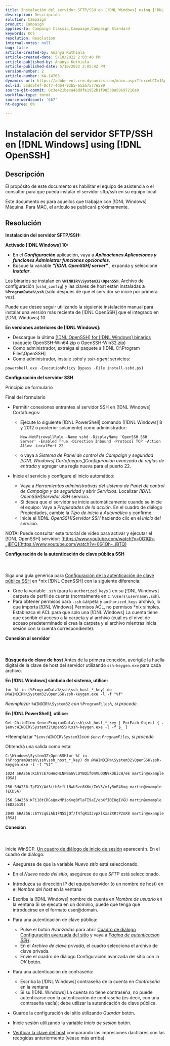 ```yaml
---
title: Instalación del servidor SFTP/SSH en [!DNL Windows] using [!DNL OpenSSH]
description: Descripción
solution: Campaign
product: Campaign
applies-to: Campaign Classic,Campaign,Campaign Standard
keywords: KCS
resolution: Resolution
internal-notes: null
bug: false
article-created-by: Ananya Kuthiala
article-created-date: 5/10/2022 2:03:40 PM
article-published-by: Ananya Kuthiala
article-published-date: 5/10/2022 2:05:42 PM
version-number: 2
article-number: KA-14765
dynamics-url: https://adobe-ent.crm.dynamics.com/main.aspx?forceUCI=1&pagetype=entityrecord&etn=knowledgearticle&id=f3e81ffc-69d0-ec11-a7b5-0022480a8e40
exl-id: 55dd5fef-0cf7-4db4-92b5-65aa7577e589
source-git-commit: 0c3e421beca46d9fe1952b1f98538a50697216a0
workflow-type: tm+mt
source-wordcount: '667'
ht-degree: 0%

---
```


# Instalación del servidor SFTP/SSH en [!DNL Windows] using [!DNL OpenSSH]

## Descripción


El propósito de este documento es habilitar el equipo de asistencia o el consultor para que pueda instalar el servidor sftp/ssh en su equipo local.

Este documento es para aquellos que trabajan con [!DNL Windows] Máquina. Para MAC, el artículo se publicará próximamente.


## Resolución


<b>Instalación del servidor SFTP/SSH:</b>

<b>Activado [!DNL Windows] 10:</b>

- En el <b>*Configuración</b>* aplicación, vaya a <b>*Aplicaciones Aplicaciones y funciones Administrar funciones opcionales</b>*.
- Busque la variable <b>*&quot;[!DNL OpenSSH] server&quot;</b>* , expanda y seleccione <b>*Instalar</b>*.


Los binarios se instalan en <b>`%WINDIR%\System32\OpenSSH`</b>. Archivo de configuración (`sshd_config`) y las claves de host están instaladas <b>a `%ProgramData%\ssh`</b> (solo después de que el servidor se inicie por primera vez).

Puede que desee seguir utilizando la siguiente instalación manual para instalar una versión más reciente de [!DNL OpenSSH] que el integrado en [!DNL Windows] 10.

<b>En versiones anteriores de [!DNL Windows]:</b>

- Descargue la última [[!DNL OpenSSH] for [!DNL Windows] binarios](https://github.com/PowerShell/Win32-OpenSSH/releases "https://github.com/PowerShell/Win32-OpenSSH/releases") (paquete OpenSSH-Win64.zip o OpenSSH-Win32.zip)
- Como administrador, extraiga el paquete a [!DNL C:\Program Files\OpenSSH]
- Como administrador, instale *sshd* y *ssh-agent* servicios:


`powershell.exe -ExecutionPolicy Bypass -File install-sshd.ps1`



<b>Configuración del servidor SSH</b>

Principio de formulario

Final del formulario

- Permitir conexiones entrantes al servidor SSH en [!DNL Windows] Cortafuegos:

   - Ejecute lo siguiente [!DNL PowerShell] comando ([!DNL Windows] 8 y 2012 o posterior solamente) como administrador:

      `New-NetFirewallRule -Name sshd -DisplayName 'OpenSSH SSH Server' -Enabled True -Direction Inbound -Protocol TCP -Action Allow -LocalPort 22`

   - o vaya a *Sistema de Panel de control de Campaign y seguridad  [!DNL Windows] Cortafuegos*[ 1](https://winscp.net/eng/docs/guide_windows_openssh_server#fn1)*Configuración avanzada de reglas de entrada* y agregar una regla nueva para el puerto 22.

- Inicie el servicio y configure el inicio automático:

   - Vaya a *Herramientas administrativas del sistema de Panel de control de Campaign y de seguridad* y abrir *Servicios*. Localizar *[!DNL OpenSSH]Servidor SSH* servicio.
   - Si desea que el servidor se inicie automáticamente cuando se inicie el equipo: Vaya a *Propiedades de la acción*. En el cuadro de diálogo Propiedades, cambie la *Tipo de inicio* a *Automático* y confirme.
   - Inicie el *[!DNL OpenSSH]Servidor SSH* haciendo clic en el *Inicio del servicio*.


NOTA: Puede consultar este tutorial de vídeo para activar y ejecutar el [!DNL OpenSSH] servidor: [https://www.youtube.com/watch?v=0G1Qh-_jBTQ](https://www.youtube.com/watch?v=0G1Qh-_jBTQ)



<b>Configuración de la autenticación de clave pública SSH</b>
<br><br> <br><br>
Siga una guía genérica para [Configuración de la autenticación de clave pública SSH](https://winscp.net/eng/docs/guide_public_key) en \*nix [!DNL OpenSSH] con la siguiente diferencia:

- Cree la variable `.ssh` (para la `authorized_keys` ) en su [!DNL Windows] carpeta de perfil de cuenta (normalmente en `C:\Users\username\.ssh`).
- Para obtener permisos para `.ssh` carpeta y `authorized_keys` archivo, lo que importa [!DNL Windows] Permisos ACL, no permisos \*nix simples. Establezca el ACL para que solo una [!DNL Windows] La cuenta tiene que escribir el acceso a la carpeta y al archivo (cuál es el nivel de acceso predeterminado si crea la carpeta y el archivo mientras inicia sesión con la cuenta correspondiente).


<b>Conexión al servidor</b>
<br><br> <br><br><b>Búsqueda de clave de host</b>
Antes de la primera conexión, averigüe la huella digital de la clave de host del servidor utilizando `ssh-keygen.exe` para cada archivo.

<b>En [!DNL Windows] símbolo del sistema, utilice: </b>


```
for %f in (%ProgramData%\ssh\ssh_host_*_key) do @%WINDIR%\System32\OpenSSH\ssh-keygen.exe -l -f "%f"
```


*Reemplazar* `%WINDIR%\System32` *con* `%ProgramFiles%`*, si procede.*

<b>En [!DNL PowerShell], utilice: </b>


```
Get-ChildItem $env:ProgramData\ssh\ssh_host_*_key | ForEach-Object { . $env:WINDIR\System32\OpenSSH\ssh-keygen.exe -l -f $_ }
```


*Reemplazar *`$env:WINDIR\System32`*con *`$env:ProgramFiles`*, si procede.*

Obtendrá una salida como esta:


```
C:\Windows\System32\OpenSSHfor %f in (%ProgramData%\ssh\ssh_host_*_key) do @%WINDIR%\System32\OpenSSH\ssh-keygen.exe -l -f "%f"
```



```
1024 SHA256:K1kYcE7GHAqHLNPBaGVLOYBQif04VLOQN9kDbiLW/eE martin@example (DSA)
```



```
256 SHA256:7pFXY/Ad3itb6+fLlNwU3zc6X6o/ZmV3/mfyRnE46xg martin@example (ECDSA)
```



```
256 SHA256:KFi18tCRGsQmxMPioKvg0flaFI9aI/ebXfIDIOgIVGU martin@example (ED25519)
```



```
2048 SHA256:z6YYzqGiAb1FN55jOf/f4fqR1IJvpXlKxaZXRtP2mX8 martin@example (RSA)
```




<b>Conexión</b>
<br><br> <br><br>
Inicie WinSCP. [Un cuadro de diálogo de inicio de sesión](https://winscp.net/eng/docs/ui_login) aparecerán. En el cuadro de diálogo:

- Asegúrese de que la variable *Nuevo sitio* está seleccionado.
- En el *Nuevo nodo del sitio*, asegúrese de que *SFTP* está seleccionado.
- Introduzca su dirección IP del equipo/servidor (o un nombre de host) en el *Nombre del host* en la ventana
- Escriba la [!DNL Windows] nombre de cuenta en *Nombre de usuario* en la ventana Si se ejecuta en un dominio, puede que tenga que introducirse en el formato user@domain.
- Para una autenticación de clave pública:

   - Pulse el botón *Avanzadas* para abrir [Cuadro de diálogo Configuración avanzada del sitio](https://winscp.net/eng/docs/ui_login_advanced) y vaya a *[Página de autenticación SSH](https://winscp.net/eng/docs/ui_login_authentication)*.
   - En el *Archivo de clave privada,* el cuadro selecciona el archivo de clave privada.
   - Envíe el cuadro de diálogo Configuración avanzada del sitio con la *OK* botón.
- Para una autenticación de contraseña:

   - Escriba la [!DNL Windows] contraseña de la cuenta en *Contraseña* en la ventana
   - Si su [!DNL Windows] La cuenta no tiene contraseña, no puede autenticarse con la autenticación de contraseña (es decir, con una contraseña vacía); debe utilizar la autenticación de clave pública.
- Guarde la configuración del sitio utilizando *Guardar* botón.
- Inicie sesión utilizando la variable *Inicio de sesión* botón.
- [Verificar la clave del host](https://winscp.net/eng/docs/ssh_verifying_the_host_key) comparando las impresiones dactilares con las recogidas anteriormente (véase más arriba).
